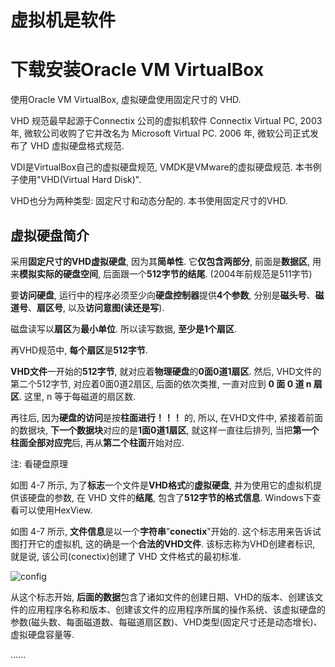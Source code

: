 # 虚拟机是软件

# 下载安装Oracle VM VirtualBox

使用Oracle VM VirtualBox, 虚拟硬盘使用固定尺寸的 VHD. 

VHD 规范最早起源于Connectix 公司的虚拟机软件 Connectix Virtual PC, 2003 年, 微软公司收购了它并改名为 Microsoft Virtual PC. 2006 年, 微软公司正式发布了 VHD 虚拟硬盘格式规范. 

VDI是VirtualBox自己的虚拟硬盘规范, VMDK是VMware的虚拟硬盘规范. 本书例子使用"VHD(Virtual Hard Disk)".

VHD也分为两种类型: 固定尺寸和动态分配的. 本书使用固定尺寸的VHD.

## 虚拟硬盘简介

采用**固定尺寸的VHD虚拟硬盘**, 因为其**简单性**. 它**仅包含两部分**, 前面是**数据区**, 用来**模拟实际的硬盘空间**, 后面跟一个**512字节的结尾**. (2004年前规范是511字节)

要**访问硬盘**, 运行中的程序必须至少向**硬盘控制器**提供**4个参数**, 分别是**磁头号**、**磁道号**、**扇区号**, 以及**访问意图(读还是写**). 

磁盘读写以**扇区**为**最小单位**. 所以读写数据, **至少是1个扇区**. 

再VHD规范中, **每个扇区**是**512字节**. 

**VHD文件**一开始的**512字节**, 就对应着**物理硬盘**的**0面0道1扇区**. 然后, VHD文件的第二个512字节, 对应着0面0道2扇区, 后面的依次类推, 一直对应到 **0 面 0 道 n 扇区**. 这里, n 等于每磁道的扇区数. 

再往后, 因为**硬盘的访问**是按**柱面进行！！！** 的, 所以, 在VHD文件中, 紧接着前面的数据块, **下一个数据块**对应的是**1面0道1扇区**, 就这样一直往后排列, 当把**第一个柱面全部对应完**后, 再从**第二个柱面**开始对应. 

注: 看硬盘原理

如图 4\-7 所示, 为了**标志**一个文件是**VHD格式**的**虚拟硬盘**, 并为使用它的虚拟机提供该硬盘的参数, 在 VHD 文件的**结尾**, 包含了**512字节的格式信息**. Windows下查看可以使用HexView. 

如图 4-7 所示, **文件信息**是以一个**字符串**”**conectix**"开始的. 这个标志用来告诉试图打开它的虚拟机, 这的确是一个**合法的VHD文件**. 该标志称为VHD创建者标识, 就是说, 该公司(conectix)创建了 VHD 文件格式的最初标准. 

![config](images/3.png)

从这个标志开始, **后面的数据**包含了诸如文件的创建日期、VHD的版本、创建该文件的应用程序名称和版本、创建该文件的应用程序所属的操作系统、该虚拟硬盘的参数(磁头数、每面磁道数、每磁道扇区数)、VHD类型(固定尺寸还是动态增长)、虚拟硬盘容量等. 

......